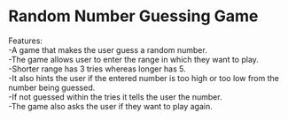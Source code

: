 # Random Number Guessing Game     
Features:                                  
-A game that makes the user guess a random number.                                                                                                     
-The game allows user to enter the range in which they want to play.                                                                                                              
-Shorter range has 3 tries whereas longer has 5.                                               
-It also hints the user if the entered number is too high or too low from the number being guessed.                                                 
-If not guessed within the tries it tells the user the number.                                    
-The game also asks the user if they want to play again.              

